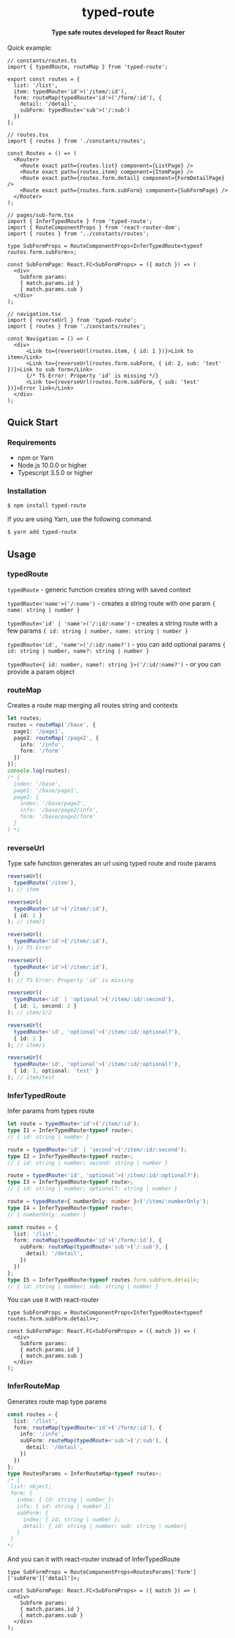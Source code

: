 <h1 align="center">typed-route</h1>

<h4 align="center">Type safe routes developed for React Router</h4>

Quick example:
```tsx
// constants/routes.ts
import { typedRoute, routeMap } from 'typed-route';

export const routes = {
  list: '/list',
  item: typedRoute<'id'>('/item/:id'),
  form: routeMap(typedRoute<'id'>('/form/:id'), {
    detail: '/detail',
    subForm: typedRoute<'sub'>('/:sub')
  })
};

// routes.tsx
import { routes } from './constants/routes';

const Routes = () => (
  <Router>
    <Route exact path={routes.list} component={ListPage} />
    <Route exact path={routes.item} component={ItemPage} />
    <Route exact path={routes.form.detail} component={FormDetailPage} />
    <Route exact path={routes.form.subForm} component={SubFormPage} />
  </Router>
);

// pages/sub-form.tsx
import { InferTypedRoute } from 'typed-route';
import { RouteComponentProps } from 'react-router-dom';
import { routes } from '../constants/routes';

type SubFormProps = RouteComponentProps<InferTypedRoute<typeof routes.form.subForm>>;

const SubFormPage: React.FC<SubFormProps> = ({ match }) => (
  <div>
    Subform params:
    { match.params.id }
    { match.params.sub }
  </div>
);

// navigation.tsx
import { reverseUrl } from 'typed-route';
import { routes } from './constants/routes';

const Navigation = () => (
  <div>
      <Link to={reverseUrl(routes.item, { id: 1 })}>Link to item</Link>
      <Link to={reverseUrl(routes.form.subForm, { id: 2, sub: 'test' })}>Link to sub form</Link>
      {/* TS Error: Property 'id' is missing */}
      <Link to={reverseUrl(routes.form.subForm, { sub: 'test' })}>Error link</Link>
  </div>
);

```

## Quick Start
### Requirements
- npm or Yarn
- Node.js 10.0.0 or higher
- Typescript 3.5.0 or higher


### Installation
```bash
$ npm install typed-route
```

If you are using Yarn, use the following command.

```bash
$ yarn add typed-route
```

## Usage

### typedRoute
`typedRoute` - generic function creates string with saved context

`typedRoute<'name'>('/:name')` - creates a string route with one param `{ name: string | number }`

`typedRoute<'id' | 'name'>('/:id/:name')` - creates a string route with a few params `{ id: string | number, name: string | number }`

`typedRoute<'id', 'name'>('/:id/:name?')` - you can add optional params `{ id: string | number, name?: string | number }`
 
`typedRoute<{ id: number, name?: string }>('/:id/:name?')` - or you can provide a param object

### routeMap
Creates a route map merging all routes string and contexts

```ts
let routes;
routes = routeMap('/base', {
  page1: '/page1',
  page2: routeMap('/page2', {
    info: '/info',
    form: '/form'
  })
});
console.log(routes);
/* {
  index: '/base',
  page1: '/base/page1',
  page2: {
    index: '/base/page2',
    info: '/base/page2/info',
    form: '/base/page2/form'
  }
} */

```

### reverseUrl
Type safe function generates an url using typed route and route params
```ts
reverseUrl(
  typedRoute('/item'),
); // item

reverseUrl(
  typedRoute<'id'>('/item/:id'),
  { id: 1 }
); // item/1

reverseUrl(
  typedRoute<'id'>('/item/:id'),
); // TS Error

reverseUrl(
  typedRoute<'id'>('/item/:id'),
  {}
); // TS Error: Property 'id' is missing

reverseUrl(
  typedRoute<'id' | 'optional'>('/item/:id/:second'),
  { id: 1, second: 2 }
); // item/1/2

reverseUrl(
  typedRoute<'id', 'optional'>('/item/:id/:optional?'),
  { id: 1 }
); // item/1

reverseUrl(
  typedRoute<'id', 'optional'>('/item/:id/:optional?'),
  { id: 1, optional: 'test' }
); // item/test
```

### InferTypedRoute
Infer params from types route
```ts
let route = typedRoute<'id'>('/item/:id');
type I1 = InferTypedRoute<typeof route>;
// { id: string | number }

route = typedRoute<'id' | 'second'>('/item/:id/:second');
type I2 = InferTypedRoute<typeof route>;
// { id: string | number; second: string | number }

route = typedRoute<'id', 'optional'>('/item/:id/:optional?');
type I3 = InferTypedRoute<typeof route>;
// { id: string | number; optional?: string | number }

route = typedRoute<{ numberOnly: number }>('/item/:numberOnly');
type I4 = InferTypedRoute<typeof route>;
// { numberOnly: number }

const routes = {
  list: '/list',
  form: routeMap(typedRoute<'id'>('/form/:id'), {
    subForm: routeMap(typedRoute<'sub'>('/:sub'), {
      detail: '/detail',
    })
  })
};
type I5 = InferTypedRoute<typeof routes.form.subForm.detail>;
// { id: string | number; sub: string | number }
```
You can use it with react-router
```tsx
type SubFormProps = RouteComponentProps<InferTypedRoute<typeof routes.form.subForm.detail>>;

const SubFormPage: React.FC<SubFormProps> = ({ match }) => (
  <div>
    Subform params:
    { match.params.id }
    { match.params.sub }
  </div>
);
``` 

### InferRouteMap
Generates route map type params
```ts
const routes = {
  list: '/list',
  form: routeMap(typedRoute<'id'>('/form/:id'), {
    info: '/info',
    subForm: routeMap(typedRoute<'sub'>('/:sub'), {
      detail: '/detail',
    })
  })
};
type RoutesParams = InferRouteMap<typeof routes>;
/* {
 list: object;
 form: {
   index: { id: string | number };
   info: { id: string | number };
   subForm: {
     index: { id: string | number };
     detail: { id: string | number; sub: string | number}
   }
 }
*/
```
And you can it with react-router instead of InferTypedRoute
```tsx
type SubFormProps = RouteComponentProps<RoutesParams['form']['subForm']['detail']>;

const SubFormPage: React.FC<SubFormProps> = ({ match }) => (
  <div>
    Subform params:
    { match.params.id }
    { match.params.sub }
  </div>
);
``` 